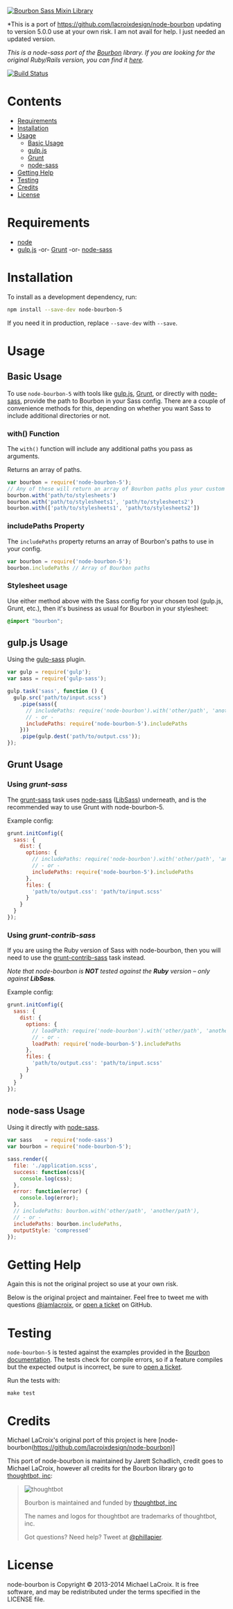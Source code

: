 [![Bourbon Sass Mixin Library](http://images.thoughtbot.com/bourbon/bourbon-logo.svg)](http://bourbon.io)

*This is a port of https://github.com/lacroixdesign/node-bourbon updating to version 5.0.0
use at your own risk. I am not avail for help. I just needed an updated version.


*This is a node-sass port of the [Bourbon](http://bourbon.io) library. If you
are looking for the original Ruby/Rails version, you can find it
[here](https://github.com/thoughtbot/bourbon).*

[![Build Status](https://travis-ci.org/lacroixdesign/node-bourbon.svg?branch=master)](https://travis-ci.org/lacroixdesign/node-bourbon)

# Contents

- [Requirements](#requirements)
- [Installation](#installation)
- [Usage](#usage)
  - [Basic Usage](#basic-usage)
  - [gulp.js](#gulpjs-usage)
  - [Grunt](#grunt-usage)
  - [node-sass](#node-sass-usage)
- [Getting Help](#getting-help)
- [Testing](#testing)
- [Credits](#credits)
- [License](#license)

# Requirements
- [node](http://nodejs.org)
- [gulp.js](http://gulpjs.com) -or- [Grunt](http://gruntjs.com) -or- [node-sass](https://github.com/andrew/node-sass)

# Installation

To install as a development dependency, run:

```bash
npm install --save-dev node-bourbon-5
```

If you need it in production, replace `--save-dev` with `--save`.

# Usage

## Basic Usage

To use `node-bourbon-5` with tools like [gulp.js](#gulpjs-usage), [Grunt](#grunt-usage), or directly with [node-sass](#node-sass-usage), provide the path to Bourbon in your Sass config. There are a couple of convenience methods for this, depending on whether you want Sass to include additional directories or not.

### with() Function

The `with()` function will include any additional paths you pass as arguments.

Returns an array of paths.

```javascript
var bourbon = require('node-bourbon-5');
// Any of these will return an array of Bourbon paths plus your custom path(s)
bourbon.with('path/to/stylesheets')
bourbon.with('path/to/stylesheets1', 'path/to/stylesheets2')
bourbon.with(['path/to/stylesheets1', 'path/to/stylesheets2'])
```

### includePaths Property

The `includePaths` property returns an array of Bourbon's paths to use in your config.

```javascript
var bourbon = require('node-bourbon-5');
bourbon.includePaths // Array of Bourbon paths
```

### Stylesheet usage

Use either method above with the Sass config for your chosen tool (gulp.js, Grunt, etc.), then it's business as usual for Bourbon in your stylesheet:

```scss
@import "bourbon";
```

## gulp.js Usage

Using the [gulp-sass](https://github.com/dlmanning/gulp-sass) plugin.

```javascript
var gulp = require('gulp');
var sass = require('gulp-sass');

gulp.task('sass', function () {
  gulp.src('path/to/input.scss')
    .pipe(sass({
      // includePaths: require('node-bourbon').with('other/path', 'another/path')
      // - or -
      includePaths: require('node-bourbon-5').includePaths
    }))
    .pipe(gulp.dest('path/to/output.css'));
});
```

## Grunt Usage

### Using *grunt-sass*

The [grunt-sass](https://github.com/sindresorhus/grunt-sass) task uses
[node-sass](https://github.com/andrew/node-sass)
([LibSass](https://github.com/hcatlin/libsass)) underneath, and is the recommended
way to use Grunt with node-bourbon-5.

Example config:

```javascript
grunt.initConfig({
  sass: {
    dist: {
      options: {
        // includePaths: require('node-bourbon').with('other/path', 'another/path')
        // - or -
        includePaths: require('node-bourbon-5').includePaths
      },
      files: {
        'path/to/output.css': 'path/to/input.scss'
      }
    }
  }
});
```

### Using *grunt-contrib-sass*

If you are using the Ruby version of Sass with node-bourbon, then you will need to use
the [grunt-contrib-sass](https://github.com/gruntjs/grunt-contrib-sass) task instead.

*Note that node-bourbon is __NOT__ tested against the __Ruby__ version – only against __LibSass__.*

Example config:

```javascript
grunt.initConfig({
  sass: {
    dist: {
      options: {
        // loadPath: require('node-bourbon').with('other/path', 'another/path')
        // - or -
        loadPath: require('node-bourbon-5').includePaths
      },
      files: {
        'path/to/output.css': 'path/to/input.scss'
      }
    }
  }
});
```

## node-sass Usage

Using it directly with [node-sass](https://github.com/andrew/node-sass).

```javascript
var sass    = require('node-sass')
var bourbon = require('node-bourbon-5');

sass.render({
  file: './application.scss',
  success: function(css){
    console.log(css);
  },
  error: function(error) {
    console.log(error);
  },
  // includePaths: bourbon.with('other/path', 'another/path'),
  // - or -
  includePaths: bourbon.includePaths,
  outputStyle: 'compressed'
});
```

# Getting Help
Again this is not the original project so use at your own risk.

Below is the original project and maintainer.
Feel free to tweet me with questions [@iamlacroix](https://twitter.com/iamlacroix), or [open a ticket](https://github.com/lacroixdesign/node-bourbon/issues) on GitHub.

# Testing

`node-bourbon-5` is tested against the examples provided in the
[Bourbon documentation](http://bourbon.io/docs). The tests check for compile
errors, so if a feature compiles but the expected output is incorrect, be sure
to [open a ticket](https://github.com/lacroixdesign/node-bourbon/issues).

Run the tests with:

```
make test
```

# Credits
Michael LaCroix's original port of this project is here [node-bourbon(https://github.com/lacroixdesign/node-bourbon)]


This port of node-bourbon is maintained by Jarett Schadlich, credit goes to Michael LaCroix, however all credits for
the Bourbon library go to [thoughtbot, inc](http://thoughtbot.com/community):


> ![thoughtbot](http://thoughtbot.com/images/tm/logo.png)
>
> Bourbon is maintained and funded by [thoughtbot, inc](http://thoughtbot.com/community)
>
> The names and logos for thoughtbot are trademarks of thoughtbot, inc.
>
> Got questions? Need help? Tweet at [@phillapier](http://twitter.com/phillapier).

# License

node-bourbon is Copyright © 2013-2014 Michael LaCroix. It is free software, and may be redistributed under the terms specified in the LICENSE file.
